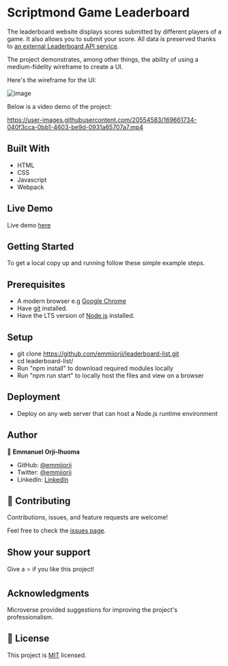 # Scriptmond Game Leaderboard

The leaderboard website displays scores submitted by different players of a game. It also allows you to submit your score. All data is preserved thanks to [an external Leaderboard API service](https://www.notion.so/microverse/Leaderboard-API-service-24c0c3c116974ac49488d4eb0267ade3).

The project demonstrates, among other things, the ability of using a medium-fidelity wireframe to create a UI.

Here's the wireframe for the UI:

![image](https://user-images.githubusercontent.com/20554583/169661654-46aaf05b-616f-4ca9-9f51-8aa86bdeeb36.png)


Below is a video demo of the project:



https://user-images.githubusercontent.com/20554583/169661734-040f3cca-0bb1-4603-be9d-0931a65707a7.mp4


## Built With

- HTML
- CSS
- Javascript
- Webpack

## Live Demo

Live demo [here](https://emmiiorji.github.io/leaderboard-list/)


## Getting Started

To get a local copy up and running follow these simple example steps.

## Prerequisites

- A modern browser e.g [Google Chrome](https://www.google.com/chrome/)
- Have [git](https://git-scm.com/downloads) installed.
- Have the LTS version of [Node.js](https://nodejs.org/en/download/) installed.

## Setup

- git clone https://github.com/emmiiorji/leaderboard-list.git
- cd leaderboard-list/
- Run "npm install" to download required modules locally
- Run "npm run start" to locally host the files and view on a browser

## Deployment

- Deploy on any web server that can host a Node.js runtime environment



## Author

👤 **Emmanuel Orji-Ihuoma**

- GitHub: [@emmiiorji](https://github.com/emmiiorji)
- Twitter: [@emmiiorji](https://twitter.com/emmiiorji)
- LinkedIn: [LinkedIn](https://linkedin.com/in/emmanuel-orji-2a8317121)



## 🤝 Contributing

Contributions, issues, and feature requests are welcome!

Feel free to check the [issues page](../../issues/).

## Show your support

Give a ⭐️ if you like this project!

## Acknowledgments

Microverse provided suggestions for improving the project's professionalism.

## 📝 License

This project is [MIT](./LICENSE) licensed.
